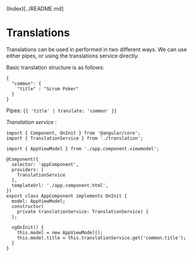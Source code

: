 (Index)[../README.md]

Translations
============

Translations can be used in performed in two different ways. We can use either pipes, or using
the translations service directly.

Basic translation structure is as follows:
```
{
  "common": {
    "title" : "Scrum Poker"
  }
}
```

Pipes:
`{{ 'title' | translate: 'common' }}`

*Translation service* :

```
import { Component, OnInit } from '@angular/core';
import { TranslationService } from './translation';

import { AppViewModel } from './app.component.viewmodel';

@Component({
  selector: 'appComponent',
  providers: [
    TranslationService
  ],
  templateUrl: './app.component.html',
})
export class AppComponent implements OnInit {
  model: AppViewModel;
  constructor(
    private translationService: TranslationService) {
  };

  ngOnInit() {
    this.model = new AppViewModel();
    this.model.title = this.translationService.get('common.title');
  }
}

```
